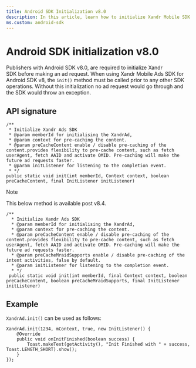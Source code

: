 ```yaml
---
title: Android SDK Initialization v8.0
description: In this article, learn how to initialize Xandr Mobile SDK if you are working with Android SDK v8.0.
ms.custom: android-sdk
---
```


# Android SDK initialization v8.0

Publishers with Android SDK v8.0, are required to initialize Xandr SDK before making an ad request. When using Xandr Mobile Ads SDK for Android SDK v8, the `init()` method must be called prior to any other SDK operations. Without this initialization no ad request would go through and the SDK would throw an exception.  

## API signature

```
/**
 * Initialize Xandr Ads SDK
 * @param memberId for initialising the XandrAd,
 * @param context for pre-caching the content.
 * @param preCacheContent enable / disable pre-caching of the content.provides flexibility to pre-cache content, such as fetch userAgent, fetch AAID and activate OMID. Pre-caching will make the future ad requests faster.
 * @param initListener for listening to the completion event.
 * */
public static void init(int memberId, Context context, boolean preCacheContent, final InitListener initListener)
```

> [!NOTE]
> This below method is available post v8.4.

```
/**
  * Initialize Xandr Ads SDK
  * @param memberId for initialising the XandrAd,
  * @param context for pre-caching the content.
  * @param preCacheContent enable / disable pre-caching of the content.provides flexibility to pre-cache content, such as fetch userAgent, fetch AAID and activate OMID. Pre-caching will make the future ad requests faster.
  * @param preCacheMraidSupports enable / disable pre-caching of the intent activities, false by default.
  * @param initListener for listening to the completion event.
  * */
 public static void init(int memberId, final Context context, boolean preCacheContent, boolean preCacheMraidSupports, final InitListener initListener)
```

## Example

`XandrAd.init()` can be used as follows:

```
XandrAd.init(1234, mContext, true, new InitListener() {
    @Override
    public void onInitFinished(boolean success) {
        Toast.makeText(getActivity(), "Init Finished with " + success, Toast.LENGTH_SHORT).show();
    }
});
```
